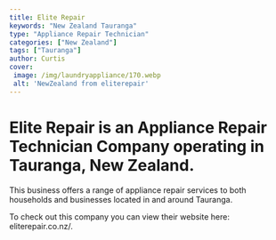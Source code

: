 ```yaml
---
title: Elite Repair
keywords: "New Zealand Tauranga"
type: "Appliance Repair Technician"
categories: ["New Zealand"]
tags: ["Tauranga"]
author: Curtis
cover:
 image: /img/laundryappliance/170.webp
 alt: 'NewZealand from eliterepair'
---
```


# Elite Repair is an Appliance Repair Technician Company operating in Tauranga, New Zealand.

This business offers a range of appliance repair services to both households and businesses located in and around Tauranga.



To check out this company you can view their website here: eliterepair.co.nz/.
